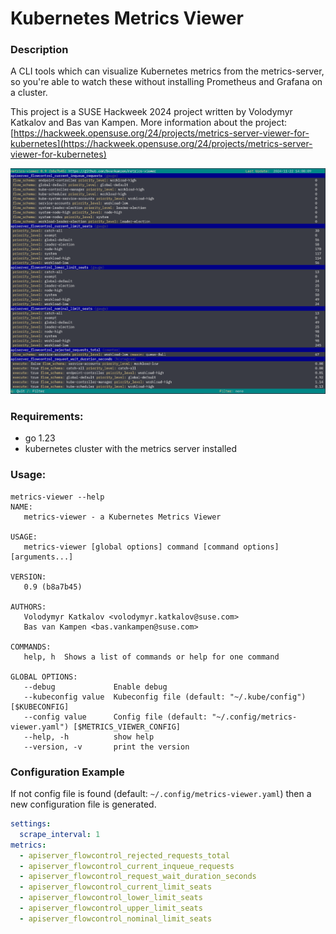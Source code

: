 # Kubernetes Metrics Viewer

### Description

A CLI tools which can visualize Kubernetes metrics from the metrics-server, so you're able to watch these without installing Prometheus and Grafana on a cluster.

This project is a SUSE Hackweek 2024 project written by Volodymyr Katkalov and Bas van Kampen. More information about the project: [https://hackweek.opensuse.org/24/projects/metrics-server-viewer-for-kubernetes](https://hackweek.opensuse.org/24/projects/metrics-server-viewer-for-kubernetes)

![Screenshot](docs/screenshot.png)

### Requirements:

- go 1.23
- kubernetes cluster with the metrics server installed

### Usage:

```
metrics-viewer --help
NAME:
   metrics-viewer - a Kubernetes Metrics Viewer

USAGE:
   metrics-viewer [global options] command [command options] [arguments...]

VERSION:
   0.9 (b8a7b45)

AUTHORS:
   Volodymyr Katkalov <volodymyr.katkalov@suse.com>
   Bas van Kampen <bas.vankampen@suse.com>

COMMANDS:
   help, h  Shows a list of commands or help for one command

GLOBAL OPTIONS:
   --debug             Enable debug
   --kubeconfig value  Kubeconfig file (default: "~/.kube/config") [$KUBECONFIG]
   --config value      Config file (default: "~/.config/metrics-viewer.yaml") [$METRICS_VIEWER_CONFIG]
   --help, -h          show help
   --version, -v       print the version
```

### Configuration Example

If not config file is found (default: `~/.config/metrics-viewer.yaml`) then a new configuration file is generated.

```yaml
settings:
  scrape_interval: 1
metrics:
  - apiserver_flowcontrol_rejected_requests_total
  - apiserver_flowcontrol_current_inqueue_requests
  - apiserver_flowcontrol_request_wait_duration_seconds
  - apiserver_flowcontrol_current_limit_seats
  - apiserver_flowcontrol_lower_limit_seats
  - apiserver_flowcontrol_upper_limit_seats
  - apiserver_flowcontrol_nominal_limit_seats
```
